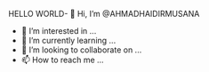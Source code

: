 HELLO WORLD- 👋 Hi, I’m @AHMADHAIDIRMUSANA
- 👀 I’m interested in ...
- 🌱 I’m currently learning ...
- 💞️ I’m looking to collaborate on ...
- 📫 How to reach me ...

<!---
AHMADHAIDIRMUSANA/AHMADHAIDIRMUSANA is a ✨ special ✨ repository because its `README.md` (this file) appears on your GitHub profile.
You can click the Preview link to take a look at your changes.
--->
